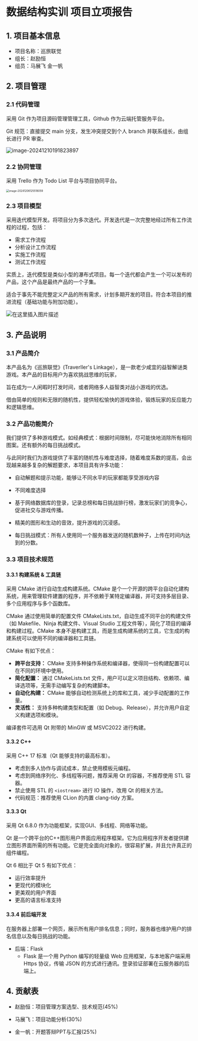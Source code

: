 # 数据结构实训 项目立项报告

## 1. 项目基本信息

- 项目名称：巡旅联觉
- 组长：赵励恒
- 组员：马展飞 金一帆

## 2. 项目管理

### 2.1 代码管理

采用 Git 作为项目源码管理管理工具，Github 作为云端托管服务平台。

Git 规范：直接提交 main 分支，发生冲突提交到个人 branch 并联系组长，由组长进行 PR 审查。

![image-20241210191823897](C:\Users\stanl\AppData\Roaming\Typora\typora-user-images\image-20241210191823897.png)

### 2.2 协同管理

采用 Trello 作为 Todo List 平台与项目协同平台。

<img src="C:\Users\stanl\AppData\Roaming\Typora\typora-user-images\image-20241206125518059.png" alt="image-20241206125518059" style="zoom: 50%;" />

### 2.3 项目模型

采用迭代模型开发。将项目分为多次迭代。开发迭代是一次完整地经过所有工作流程的过程，包括：

- 需求工作流程
- 分析设计工作流程
- 实施工作流程
- 测试工作流程

实质上，迭代模型是类似小型的瀑布式项目。每一个迭代都会产生一个可以发布的产品，这个产品是最终产品的一个子集。

适合于事先不能完整定义产品的所有需求，计划多期开发的项目。符合本项目的推进流程（基础功能与附加功能）。

![在这里插入图片描述](https://i-blog.csdnimg.cn/blog_migrate/ae1d6616e81bed773be873ba43a80b3e.png)

## 3. 产品说明

### 3.1 产品简介

本产品名为《巡旅联觉》(Traverller's Linkage），是一款老少咸宜的益智解谜类游戏。本产品的目标用户为喜欢挑战思维的玩家，

旨在成为一人闲暇时打发时间，或者网络多人益智类对战小游戏的优选。

借由简单的规则和无限的随机性，提供轻松愉快的游戏体验，锻炼玩家的反应能力和逻辑思维。


### 3.2 产品功能简介

我们提供了多种游戏模式。如经典模式：根据时间限制，尽可能快地消除所有相同图案。还有额外的每日挑战模式。

与此同时我们为游戏提供了丰富的随机性与难度选择，随着难度系数的提高，会出现越来越多复杂的解题要求，本项目具有许多功能：

- 自动解题和提示功能，能够让不同水平的玩家都能享受游戏内容
- 不同难度选择
- 基于网络数据库的登录，记录总榜和每日挑战排行榜，激发玩家们的竞争心，促进社交与游戏传播。

- 精美的图形和生动的音效，提升游戏的沉浸感。

- 每日挑战模式：所有人使用同一个服务器发送的随机数种子，上传在时间内达到的分数。

### 3.3 项目技术规范

#### 3.3.1 构建系统 & 工具链

采用 CMake 进行自动生成构建系统。CMake 是个一个开源的跨平台自动化建构系统，用来管理软件建置的程序，并不依赖于某特定编译器，并可支持多层目录、多个应用程序与多个函数库。

CMake 通过使用简单的配置文件 CMakeLists.txt，自动生成不同平台的构建文件（如 Makefile、Ninja 构建文件、Visual Studio 工程文件等），简化了项目的编译和构建过程。CMake 本身不是构建工具，而是生成构建系统的工具，它生成的构建系统可以使用不同的编译器和工具链。

CMake 有如下优点：

- **跨平台支持：** CMake 支持多种操作系统和编译器，使得同一份构建配置可以在不同的环境中使用。
- **简化配置：** 通过 CMakeLists.txt 文件，用户可以定义项目结构、依赖项、编译选项等，无需手动编写复杂的构建脚本。
- **自动化构建：** CMake 能够自动检测系统上的库和工具，减少手动配置的工作量。
- **灵活性：** 支持多种构建类型和配置（如 Debug、Release），并允许用户自定义构建选项和模块。

编译套件可选用 Qt 附带的 MinGW 或 MSVC2022 进行构建。

#### 3.3.2 C++

采用 C++ 17 标准（Qt 能够支持的最高标准）。

- 考虑到多人协作与调试成本，禁止使用模板元编程。
- 考虑到网络序列化、多线程等问题，推荐采用 Qt 的容器，不推荐使用 STL 容器。
- 禁止使用 STL 的 ``<iostream>`` 进行 IO 操作，改用 Qt 的相关方法。
- 代码规范：推荐使用 CLion 的内置 clang-tidy 方案。

#### 3.3.3 Qt

采用 Qt 6.8.0 作为功能框架，实现GUI、多线程、网络等功能。

Qt 是一个跨平台的C++图形用户界面应用程序框架。它为应用程序开发者提供建立图形界面所需的所有功能。它是完全面向对象的，很容易扩展，并且允许真正的组件编程。

Qt 6 相比于 Qt 5 有如下优点：

- 运行效率提升
- 更现代的模块化
- 更美观的用户界面
- 更高的语言标准支持

#### 3.3.4 前后端开发

在服务器上部署一个网页，展示所有用户排名信息；同时，服务器也维护用户的排名信息以及每日挑战的功能。

- 后端：Flask
  - Flask 是一个用 Python 编写的轻量级 Web 应用框架，与本地客户端采用 Https 协议，传输 JSON 的方式进行通讯。登录验证部署在云服务器的后端上。

## 4. 贡献表

- 赵励恒：项目管理方案选型、技术规范(45%)

- 马展飞：项目功能分析(30%)

- 金一帆：开题答辩PPT与汇报(25%)

